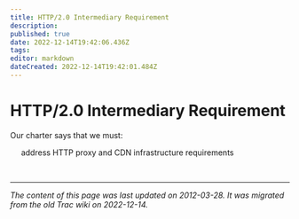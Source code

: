 ```yaml
---
title: HTTP/2.0 Intermediary Requirement
description: 
published: true
date: 2022-12-14T19:42:06.436Z
tags: 
editor: markdown
dateCreated: 2022-12-14T19:42:01.484Z
---
```


# HTTP/2.0 Intermediary Requirement

 Our charter says that we must:

&nbsp;&nbsp;&nbsp;&nbsp; address HTTP proxy and CDN infrastructure requirements




&nbsp;
&nbsp;
&nbsp;
&nbsp;
&nbsp;

---

*The content of this page was last updated on 2012-03-28. It was migrated from the old Trac wiki on 2022-12-14.*